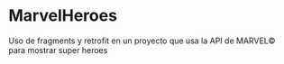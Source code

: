 # MarvelHeroes
Uso de fragments y retrofit en un proyecto que usa la API de MARVEL© para mostrar super heroes
